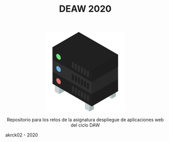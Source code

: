 <!DOCTYPE html>
<html lang="en">
<head>
    <meta charset="UTF-8">
    <meta name="viewport" content="width=device-width, initial-scale=1.0">
    <link rel="stylesheet" href="md.css">
</head>
<body>
    <header>
        <h1>DEAW 2020</h1>
    </header>
    <div align="center">
        <img style="max-width:250px; margin 30px;" src="logo.png"/>
        <p>Repositorio para los retos de la asignatura despliegue de aplicaciones web del ciclo DAW</p>
    </div>    
    <footer>
        akrck02 - 2020
    </footer>
</body>
</html>